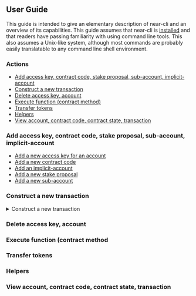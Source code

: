 ## User Guide

This guide is intended to give an elementary description of near-cli and an
overview of its capabilities. This guide assumes that near-cli is
[installed](README.md#installation)
and that readers have passing familiarity with using command line tools. This
also assumes a Unix-like system, although most commands are probably easily
translatable to any command line shell environment.

### Actions

* [Add access key, contract code, stake proposal, sub-account, implicit-account](#add)
* [Construct a new transaction](#construct-transaction)
* [Delete access key, account](#delete)
* [Execute function (contract method)](#execute)
* [Transfer tokens](#transfer)
* [Helpers](#helpers)
* [View account, contract code, contract state, transaction](#view)


### Add access key, contract code, stake proposal, sub-account, implicit-account

* [Add a new access key for an account](#add-access-key)
* [Add a new contract code](#add-contract-code)
* [Add an implicit-account](#add-implicit-account)
* [Add a new stake proposal](#add-stake-proposal)
* [Add a new sub-account](#add-sub-account)


### Construct a new transaction

<details><summary>Construct a new transaction</summary>
<p><script src="https://asciinema.org/a/14.js" id="asciicast-14" async></script>
</p><pre><code><img src="" alt="https://asciinema.org/a/9kuNItY3K5ee116ReSvrOnb4R" style="max-width:100%;">
</code></pre>
<p></p>
</details>


### Delete access key, account



### Execute function (contract method



### Transfer tokens



### Helpers



### View account, contract code, contract state, transaction


